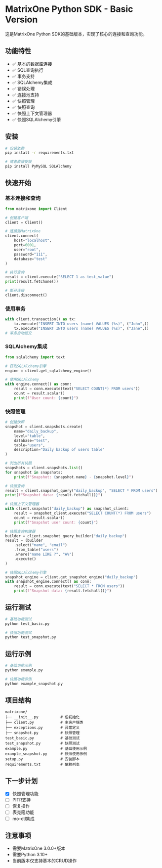 # MatrixOne Python SDK - Basic Version

这是MatrixOne Python SDK的基础版本，实现了核心的连接和查询功能。

## 功能特性

- ✅ 基本的数据库连接
- ✅ SQL查询执行
- ✅ 事务支持
- ✅ SQLAlchemy集成
- ✅ 错误处理
- ✅ 连接池支持
- ✅ 快照管理
- ✅ 快照查询
- ✅ 快照上下文管理器
- ✅ 快照SQLAlchemy引擎

## 安装

```bash
# 安装依赖
pip install -r requirements.txt

# 或者直接安装
pip install PyMySQL SQLAlchemy
```

## 快速开始

### 基本连接和查询

```python
from matrixone import Client

# 创建客户端
client = Client()

# 连接到MatrixOne
client.connect(
    host="localhost",
    port=6001,
    user="root",
    password="111",
    database="test"
)

# 执行查询
result = client.execute("SELECT 1 as test_value")
print(result.fetchone())

# 断开连接
client.disconnect()
```

### 使用事务

```python
with client.transaction() as tx:
    tx.execute("INSERT INTO users (name) VALUES (%s)", ("John",))
    tx.execute("INSERT INTO users (name) VALUES (%s)", ("Jane",))
# 事务自动提交
```

### SQLAlchemy集成

```python
from sqlalchemy import text

# 获取SQLAlchemy引擎
engine = client.get_sqlalchemy_engine()

# 使用SQLAlchemy
with engine.connect() as conn:
    result = conn.execute(text("SELECT COUNT(*) FROM users"))
    count = result.scalar()
    print(f"User count: {count}")
```

### 快照管理

```python
# 创建快照
snapshot = client.snapshots.create(
    name="daily_backup",
    level="table",
    database="test",
    table="users",
    description="Daily backup of users table"
)

# 列出所有快照
snapshots = client.snapshots.list()
for snapshot in snapshots:
    print(f"Snapshot: {snapshot.name} - {snapshot.level}")

# 快照查询
result = client.snapshot_query("daily_backup", "SELECT * FROM users")
print(f"Snapshot data: {result.fetchall()}")

# 快照上下文管理器
with client.snapshot("daily_backup") as snapshot_client:
    result = snapshot_client.execute("SELECT COUNT(*) FROM users")
    count = result.scalar()
    print(f"Snapshot user count: {count}")

# 快照查询构建器
builder = client.snapshot_query_builder("daily_backup")
result = (builder
    .select("name", "email")
    .from_table("users")
    .where("name LIKE ?", "A%")
    .execute()
)

# 快照SQLAlchemy引擎
snapshot_engine = client.get_snapshot_engine("daily_backup")
with snapshot_engine.connect() as conn:
    result = conn.execute(text("SELECT * FROM users"))
    print(f"Snapshot data: {result.fetchall()}")
```

## 运行测试

```bash
# 基础功能测试
python test_basic.py

# 快照功能测试
python test_snapshot.py
```

## 运行示例

```bash
# 基础功能示例
python example.py

# 快照功能示例
python example_snapshot.py
```

## 项目结构

```
matrixone/
├── __init__.py          # 包初始化
├── client.py            # 主客户端类
├── exceptions.py        # 异常定义
├── snapshot.py          # 快照管理
test_basic.py            # 基础测试
test_snapshot.py         # 快照测试
example.py               # 基础使用示例
example_snapshot.py      # 快照使用示例
setup.py                 # 安装脚本
requirements.txt         # 依赖列表
```

## 下一步计划

- [x] 快照管理功能
- [ ] PITR支持
- [ ] 恢复操作
- [ ] 表克隆功能
- [ ] mo-ctl集成

## 注意事项

- 需要MatrixOne 3.0.0+版本
- 需要Python 3.10+
- 当前版本仅支持基本的CRUD操作
